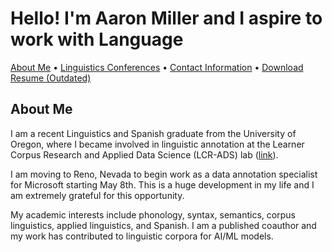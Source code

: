 # Hello! I'm Aaron Miller and I aspire to work with Language

<p>
<a href="https://amille929.github.io/">About Me</a>
• <a href="https://amille929.github.io/docs/conferences">Linguistics Conferences</a>
• <a href="https://amille929.github.io/docs/contact">Contact Information</a>
• <a href="https://github.com/Amille929/Amille929.github.io/files/10832354/A_Miller.resume.docx">Download Resume (Outdated)</a>
</p>

## About Me
I am a recent Linguistics and Spanish graduate from the University of Oregon, where I became involved in linguistic annotation at the Learner Corpus Research and Applied Data Science (LCR-ADS) lab ([link](https://lcr-ads-lab.github.io/LCR-ADS-Home/)).

I am moving to Reno, Nevada to begin work as a data annotation specialist for Microsoft starting May 8th. This is a huge development in my life and I am extremely grateful for this opportunity.

My academic interests include phonology, syntax, semantics, corpus linguistics, applied linguistics, and Spanish. I am a published coauthor and my work has contributed to linguistic corpora for AI/ML models.
